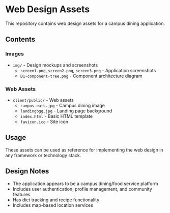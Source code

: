 # Web Design Assets

This repository contains web design assets for a campus dining application.

## Contents

### Images
- `img/` - Design mockups and screenshots
  - `screen1.png`, `screen2.png`, `screen3.png` - Application screenshots
  - `D1-component-tree.png` - Component architecture diagram

### Web Assets
- `client/public/` - Web assets
  - `campus-eats.jpg` - Campus dining image
  - `landingbgg.jpg` - Landing page background
  - `index.html` - Basic HTML template
  - `favicon.ico` - Site icon

## Usage

These assets can be used as reference for implementing the web design in any framework or technology stack.

## Design Notes

- The application appears to be a campus dining/food service platform
- Includes user authentication, profile management, and community features
- Has diet tracking and recipe functionality
- Includes map-based location services
